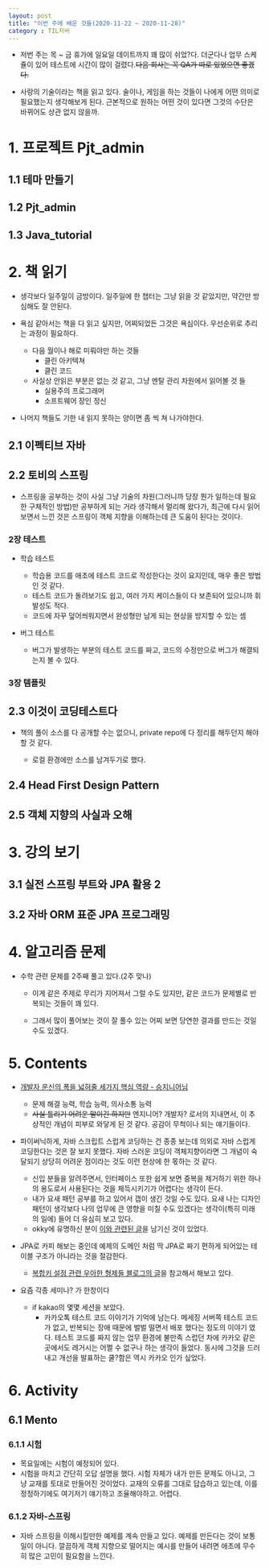 ```yaml
---
layout: post
title: "이번 주에 배운 것들(2020-11-22 ~ 2020-11-28)"
category : TIL저버
---
```



- 저번 주는 목 ~ 금 휴가에 일요일 데이트까지 꽤 많이 쉬었?다. 더군다나 업무 스케쥴이 있어 테스트에 시간이 많이 걸렸다.~~다음 회사는 꼭 QA가 따로 있었으면 좋겠다.~~

- 사랑의 기술이라는 책을 읽고 있다. 술이나, 게임을 하는 것들이 나에게 어떤 의미로 필요했는지 생각해보게 된다. 근본적으로 원하는 어떤 것이 있다면 그것의 수단은 바뀌어도 상관 없지 않을까.

  


# 1. 프로젝트 Pjt_admin


## 1.1 테마 만들기
## 1.2 Pjt_admin
## 1.3 Java_tutorial



# 2. 책 읽기

- 생각보다 일주일이 금방이다. 일주일에 한 챕터는 그냥 읽을 것 같았지만, 약간만 방심해도 잘 안된다.
- 욕심 같아서는 책을 다 읽고 싶지만, 어찌되었든 그것은 욕심이다. 우선순위로 추리는 과정이 필요하다.
  - 다음 월이나 해로 미뤄야만 하는 것들
    - 클린 아키텍쳐
    - 클린 코드
  - 사실상 안읽은 부분은 없는 것 같고, 그냥 멘탈 관리 차원에서 읽어볼 것 들
    - 실용주의 프로그래머
    - 소프트웨어 장인 정신

- 나머지 책들도 기한 내 읽지 못하는 양이면 좀 씩 쳐 나가야한다.

## 2.1 이펙티브 자바

## 2.2 토비의 스프링

- 스프링을 공부하는 것이 사실 그냥 기술의 차원(그러니까 당장 뭔가 일하는데 필요한 구체적인 방법)만 공부하게 되는 거라 생각해서 멀리해 왔다가, 최근에 다시 읽어보면서 느낀 것은 스프링이 객체 지향을 이해하는데 큰 도움이 된다는 것이다.

### 2장 테스트

- 학습 테스트

  - 학습용 코드를 애초에 테스트 코드로 작성한다는 것이 요지인데, 매우 좋은 방법인 것 같다.
  - 테스트 코드가 돌려보기도 쉽고, 여러 가지 케이스들이 다 보존되어 있으니까 휘발성도 적다.
  - 코드에 자꾸 덮어씌워지면서 완성형만 남게 되는 현상을 방지할 수 있는 셈
- 버그 테스트
  - 버그가 발생하는 부분의 테스트 코드를 짜고, 코드의 수정만으로 버그가 해결되는지 볼 수 있다.

### 3장 템플릿



## 2.3 이것이 코딩테스트다

- 책의 풀이 소스를 다 공개할 수는 없으니, private repo에 다 정리를 해두던지 해야할 것 같다.

  - 로컬 환경에만 소스를 남겨두기로 했다.

  

## 2.4 Head First Design Pattern

## 2.5 객체 지향의 사실과 오해



# 3. 강의 보기



## 3.1 실전 스프링 부트와 JPA 활용 2

## 3.2 자바 ORM 표준 JPA 프로그래밍



# 4. 알고리즘 문제

- 수학 관련 문제를 2주째 풀고 있다.(2주 맞나)

  - 이게 같은 주제로 무리가 지어져서 그럴 수도 있지만, 같은 코드가 문제별로 반복되는 것들이 꽤 있다.

  - 그래서 많이 풀어보는 것이 잘 풀수 있는 어찌 보면 당연한 결과를 만드는 것일 수도 있겠다.

    

# 5. Contents

- [개발자 운신의 폭을 넓혀줄 세가지 핵심 역량 - 승지니어님](https://youtu.be/a4ByR6ZKb8w)

  - 문제 해결 능력, 학습 능력, 의사소통 능력
  - ~~사실 틀리기 어려운 말이긴 하지만~~ 엔지니어? 개발자? 로서의 지내면서, 이 추상적인 개념이 피부로 와닿게 된 것 같다. 공감이 무척이나 되는 얘기들이다.
- 파이써닉하게, 자바 스크립트 스럽게 코딩하는 건 종종 보는데 의외로 자바 스럽게 코딩한다는 것은 잘 보지 못했다. 자바 스러운 코딩이 객체지향이라면 그 개념이 숙달되기 상당히 어려운 점이라는 것도 이런 현상에 한 몫하는 것 같다.
  - 신입 분들을 알려주면서, 인터페이스 또한 쉽게 보면 중복을 제거하기 위한 하나의 용도로서 사용된다는 것을 체득시키기가 어렵다는 생각이 든다.
  - 내가 요새 패턴 공부를 하고 있어서 갭이 생긴 것일 수도 있다. 요새 나는 디자인 패턴이 생각보다 나의 업무에 큰 영향을 미칠 수도 있겠다는 생각이(특히 미래의 일에) 들어 더 유심히 보고 있다.
  - okky에 유명하신 분이 [이와 관련된 글](https://okky.kr/article/380619)을 남기신 것이 있었다. 
- JPA로 카피 해보는 중인데 예제의 도메인 처럼 딱 JPA로 짜기 편하게 되어있는 테이블 구조가 아니라는 것을 절감한다.
  - [복합키 설정 관련 우아한 형제들 블로그의 글](https://woowabros.github.io/experience/2019/01/04/composit-key-jpa.html)을 참고해서 해보고 있다.
- 요즘 각종 세미나? 가 한창이다
  - if kakao의 몇몇 세션을 보았다. 
    - 카카오톡 테스트 코드 이야기가 기억에 남는다. 메세징 서버쪽 테스트 코드가 없고, 반복되는 장애 때문에 벌벌 떨면서 배포 했다는 정도의 이야기 였다. 테스트 코드를 짜지 않는 업무 환경에 불만족 스럽던 차에 카카오 같은 곳에서도 레거시는 어쩔 수 없구나 하는 생각이 들었다. 동시에 그것을 드러내고 개선을 발표하는 쿨?함은 역시 카카오 인가 싶었다.

# 6. Activity



## 6.1 Mento

### 6.1.1 시험

- 목요일에는 시험이 예정되어 있다.
- 시험을 마치고 간단히 오답 설명을 했다. 시험 자체가 내가 만든 문제도 아니고, 그냥 교재를 토대로 만들어진 것이었다. 교재의 오류를 그대로 답습하고 있는데, 이를 정정하기에도 여기저기 얘기하고 조율해야하고. 어렵다.



### 6.1.2 자바-스프링

- 자바 스프링을 이해시킬만한 예제를 계속 만들고 있다. 예제를 만든다는 것이 보통일이 아니다. 깔끔하게 객체 지향으로 떨어지는 예시를 만들어 내려면 애초에 무수히 많은 고민이 필요함을 느낀다.